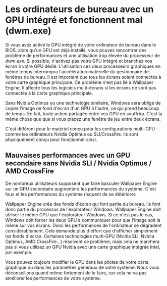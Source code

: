 # Les ordinateurs de bureau avec un GPU intégré et fonctionnent mal (dwm.exe)

Si vous avez activé le GPU intégré de votre ordinateur de bureau dans le BIOS, alors qu'un GPU est déjà installé, vous pouvez rencontrer des problème de performances et une utilisation trop élevée du processeur de *dwm.exe*. Si possible, n'activez pas votre GPU intégré et branchez vos écran à votre GPU dédié. L'utilisation ces deux processeurs graphiques en même temps interrompra l'accélération matérielle du gestionnaire de fenêtres de bureau. Il est important que tous les écrans soient connectés à votre carte graphique principale. Ce problème n'est pas lié à Wallpaper Engine. Il affecte tous les logiciels multi-écrans si les écrans ne sont pas connectés à la carte graphique principale.

Sans Nvidia Optimus ou une technologie similaire, Windows sera obligé de copier l'image de fond d'écran d'un GPU à l'autre, ce qui prend beaucoup de temps. En fait, toute action partagée entre vos GPU en souffrira. C'est la même chose que que si vous placez une fenêtre de jeu entre deux écrans.

C'est différent pour le matériel conçu pour les configurations multi-GPU comme les ordinateurs Nvidia Optimus ou SLI/Crossfire. Ils sont physiquement conçu pour fonctionner ainsi.

## Mauvaises performances avec un GPU secondaire sans Nvidia SLI / Nvidia Optimus / AMD CrossFire

De nombreux utilisateurs supposent que faire basculer Wallpaper Engine sur un GPU secondaire augmentera les performances du système. C'est faux et les performances du système risquent de se détériorer.

Wallpaper Engine crée des fonds d'écran qui font partie du bureau. Ils font donc partie du processus de l'explorateur Windows. Wallpaper Engine doit utiliser le même GPU que l'explorateur Windows. Si ce n'est pas le cas, Windows doit forcer les deux GPU à communiquer pour que l'image soit la même sur vos écrans. Donc les performances de l'ordinateur se dégradent considérablement. Cela demande plus d'effort que d'afficher simplement les fonds d'écran. Certaines technologies multi-GPU (Nvidia SLI, Nvidia Optimus, AMD CrossFire...) résolvent ce problème, mais cela ne marchera pas si vous utilisez un GPU Nvidia avec une carte graphique intégrée Intel, par exemple.

Vous pouvez toujours modifier le GPU dans les pilotes de votre carte graphique ou dans les paramètres généraux de votre système. Nous vous déconseillons quand même fortement de le faire, car cela ne va pas améliorer les performances de votre système.